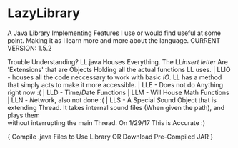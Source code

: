 # LazyLibrary
A Java Library Implementing Features I use or would find useful at some point.
Making it as I learn more and more about the language.
CURRENT VERSION: 1.5.2

Trouble Understanding?
LL.java Houses Everything.
The LL*insert letter* Are 'Extensions' that are Objects Holding all the actual functions LL uses.
 | LLIO - houses all the code neccessary to work with basic *IO*. LL has a method that simply acts to make it more accessible.
 | LLE  - Does not do Anything right now :(
 | LLD  - Time/*D*ate Functions
 | LLM  - Will House *M*ath Functions
 | LLN  - *N*etwork, also not done :(
 | LLS  -  A Special *S*ound Object that is extending Thread. It takes internal sound files (When given the path), and plays them         
  without interrupting the main Thread.
On 1/29/17 This is Accurate :)

{ Compile .java Files to Use Library OR Download Pre-Compiled JAR }
